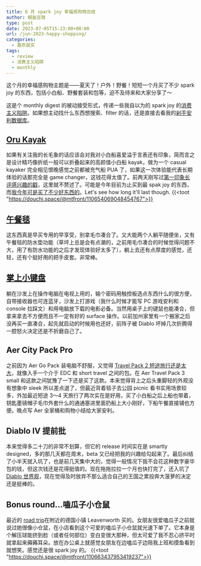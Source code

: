 ```yaml
---
title: 6 月 spark joy 幸福感购物总结
author: 椒盐豆豉
type: post
date: 2023-07-05T15:23:00+00:00
url: /jun-2023-happy-shopping/
categories:
  - 喜欢就买
tags:
  - review
  - 消费主义陷阱
  - monthly
---
```


这个月的幸福感购物主题是——夏天了！户外！野餐！短短一个月买了不少 spark joy 的东西，包括小白船、野餐套装和包等，迫不及待来和大家分享了～

这是个 monthly digest 的被动接受形式，传递一些我自以为的 spark joy 的[消费主义陷阱](../tags/消费主义陷阱)。如果想主动找什么东西想搜索、filter 的话，还是直接去看我的[剁手安利数据库](https://mtfront.notion.site/mtfront/mtfront-shopping-reviews-e568ee6ebaa44b5da146cbe4ac4663eb)。

<!--more-->

## [Oru Kayak](https://amzn.to/44qXAiA)
如果有关注我的长毛象的话应该会对我对小白船喜爱溢于言表还有印象，简而言之是设计精巧像折纸一般可以折叠起来的高颜值小白船 kayak，做为一个 casual kayaker 完全相见恨晚感觉之前都被充气船 PUA 了，如果这一次体验能代表长期体验的话那完全是 game changer，这钱花得太值了。前两天刚写过[第一印象长评感兴趣的戳](../oru-kayak-first-impression/)，这里就不赘述了。可能是今年目前为止买到最 spak joy 的东西，而[我今年可是买了不少好东西的](../recent-happy-shopping/)。Let's see how long it'll last though.
{{<toot "https://douchi.space/@mtfront/110654069048454767">}}

## [午餐毯](https://amzn.to/3JI3qnO)
这东西真是早买专用的早享受，别拿毛巾凑合了。又大能两个人躺平随便坐，又有午餐毯的防水垫功能（草坪上总是会有点潮的，之前用毛巾凑合的时候觉得问题不大，用了有防水功能的之后才发现体验好太多了），躺上去还有点厚度的感觉，还轻，还有个挺好用的把手皮套。非常棒。

## [掌上小键盘](https://amzn.to/3JCAXj1)
躺在沙发上在操作电脑在电视上用的，输个密码用触控板选点东西什么的很方便，自带接收器也可连蓝牙，沙发上打游戏（我什么时候才能写 PC 游戏安利和 console 拉踩文）和用电脑放下载的电影必备。当然用桌子上的键鼠也能凑合，但拿来拿去不方便而且不一定有好的 surface 操作。以前加州家里有一个搬家之后没再买一直凑合，起先就启动的时候用也还好，前阵子被 Diablo 坏掉几次折腾得一腔怒火决定还是不折磨自己了。

## Aer City Pack Pro
之前因为 Aer Go Pack 装电脑不舒服，又觉得 [Travel Pack 2 短途旅行还是太大](../one-bag-travel-2-years-in/)，就像入手一个介于 EDC 和 short travel 之间的包。在 Aer Travel Pack 3 small 和这款之间犹豫了一下还是买了这款。本来觉得背上之后头重脚轻的外观没有想象中 sleek 所以差点退了，但最近背着毯子去公园 picnic 看书实用场景较多，外加最近短途 3～4 天旅行了两次实在是好用，买了小白船之后上船也带着，钥匙墨镜帽子毛巾外套什么的通通塞进里面扔船上大小刚好，下船午餐直接铺也方便。晚点写 Aer 全家桶和购物小结给大家安利。

## Diablo IV 提前批
本来觉得多二十刀的非常不划算，但它的 release 时间实在是 smartly designed，多的那几天都在周末，beta 又已经把我的兴趣给勾起来了。最后纠结了小半天就入坑了，也是前几天集中大的，觉得一般情况下我不会花这种数字豪华包的钱，但这次钱还是花得挺值的。现在拖拖拉拉一个月也快打完了，还入坑了 [Diablo 世界观](https://youtu.be/dU-iUokAFzw)，现在觉得及时放弃不那么适合自己的王国之累投奔大菠萝的决定还是挺棒的。

## Bonus round...嗑瓜子小仓鼠
最近的 [road trip](../2023-summer-road-trip/)在附近的德国小镇 Leavenworth 买的。女朋友很爱嗑瓜子之前就说过她很像小仓鼠，在小店看到这个可爱的嗑瓜子小仓鼠就光速下单了。它本身是个解压球能挤到脸（或者任何部位）变白变很大那种，但太可爱了我不忍心挤平时就拿起来薅薅耳朵。放在办公桌上就感觉女朋友在边嗑瓜子边陪我上班和摸鱼看到就想笑。感觉还是很 spark joy 的。
{{<toot "https://douchi.space/@mtfront/110663437953419237">}}

